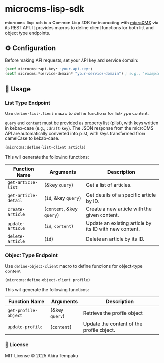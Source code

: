 # microcms-lisp-sdk

microcms-lisp-sdk is a Common Lisp SDK for interacting with [microCMS](https://microcms.io) via its REST API. It provides macros to define client functions for both list and object type endpoints.

## ⚙️ Configuration

Before making API requests, set your API key and service domain:

```lisp
(setf microcms:*api-key* "your-api-key")
(setf microcms:*service-domain* "your-service-domain") ; e.g., "example" for example.microcms.io
```

## 🚀 Usage

### List Type Endpoint

Use `define-list-client` macro to define functions for list-type content.

`query` and `content` must be provided as property list (plist), with keys written in kebab-case (e.g., `:draft-key`).
The JSON response from the microCMS API are automatically converted into plist, with keys transformed from camelCase to kebab-case.

```lisp
(microcms:define-list-client article)
```
This will generate the following functions:

| Function Name | Arguments | Description |
|---------------|-----------|-------------|
| `get-article-list` | (&key `query`) | Get a list of articles. |
| `get-article-detail` | (`id`, &key `query`) | Get details of a specific article by ID. |
| `create-article` | (`content`, &key `query`) | Create a new article with the given content. |
| `update-article` | (`id`, `content`) | Update an existing article by its ID with new content. |
| `delete-article` | (`id`) | Delete an article by its ID. |

### Object Type Endpoint

Use `define-object-client` macro to define functions for object-type content.

```lisp
(microcms:define-object-client profile)
```

This will generate the following functions:

| Function Name | Arguments | Description |
|---------------|-----------|-------------|
| `get-profile-object` | (&key `query`) | Retrieve the profile object. |
| `update-profile` | (`content`) | Update the content of the profile object. |

### 📄 License

MIT License
© 2025 Akira Tempaku
